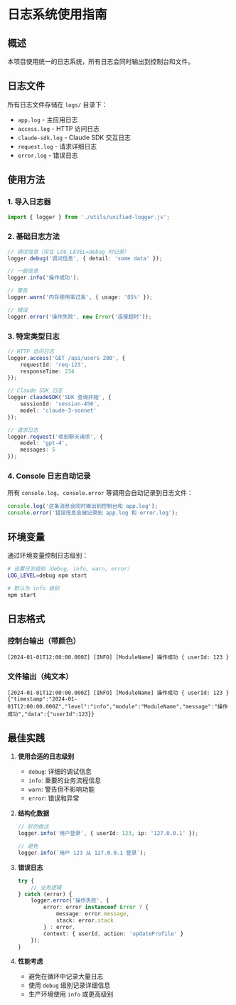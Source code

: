 # 日志系统使用指南

## 概述

本项目使用统一的日志系统，所有日志会同时输出到控制台和文件。

## 日志文件

所有日志文件存储在 `logs/` 目录下：

- `app.log` - 主应用日志
- `access.log` - HTTP 访问日志
- `claude-sdk.log` - Claude SDK 交互日志
- `request.log` - 请求详细日志
- `error.log` - 错误日志

## 使用方法

### 1. 导入日志器

```typescript
import { logger } from './utils/unified-logger.js';
```

### 2. 基础日志方法

```typescript
// 调试信息（仅在 LOG_LEVEL=debug 时记录）
logger.debug('调试信息', { detail: 'some data' });

// 一般信息
logger.info('操作成功');

// 警告
logger.warn('内存使用率过高', { usage: '85%' });

// 错误
logger.error('操作失败', new Error('连接超时'));
```

### 3. 特定类型日志

```typescript
// HTTP 访问日志
logger.access('GET /api/users 200', {
    requestId: 'req-123',
    responseTime: 234
});

// Claude SDK 日志
logger.claudeSDK('SDK 查询开始', {
    sessionId: 'session-456',
    model: 'claude-3-sonnet'
});

// 请求日志
logger.request('收到聊天请求', {
    model: 'gpt-4',
    messages: 5
});
```

### 4. Console 日志自动记录

所有 `console.log`、`console.error` 等调用会自动记录到日志文件：

```typescript
console.log('这条消息会同时输出到控制台和 app.log');
console.error('错误信息会被记录到 app.log 和 error.log');
```

## 环境变量

通过环境变量控制日志级别：

```bash
# 设置日志级别（debug, info, warn, error）
LOG_LEVEL=debug npm start

# 默认为 info 级别
npm start
```

## 日志格式

### 控制台输出（带颜色）
```
[2024-01-01T12:00:00.000Z] [INFO] [ModuleName] 操作成功 { userId: 123 }
```

### 文件输出（纯文本）
```
[2024-01-01T12:00:00.000Z] [INFO] [ModuleName] 操作成功 { userId: 123 }
{"timestamp":"2024-01-01T12:00:00.000Z","level":"info","module":"ModuleName","message":"操作成功","data":{"userId":123}}
```

## 最佳实践

1. **使用合适的日志级别**
   - `debug`: 详细的调试信息
   - `info`: 重要的业务流程信息
   - `warn`: 警告但不影响功能
   - `error`: 错误和异常

2. **结构化数据**
   ```typescript
   // 好的做法
   logger.info('用户登录', { userId: 123, ip: '127.0.0.1' });
   
   // 避免
   logger.info(`用户 123 从 127.0.0.1 登录`);
   ```

3. **错误日志**
   ```typescript
   try {
       // 业务逻辑
   } catch (error) {
       logger.error('操作失败', {
           error: error instanceof Error ? {
               message: error.message,
               stack: error.stack
           } : error,
           context: { userId, action: 'updateProfile' }
       });
   }
   ```

4. **性能考虑**
   - 避免在循环中记录大量日志
   - 使用 `debug` 级别记录详细信息
   - 生产环境使用 `info` 或更高级别